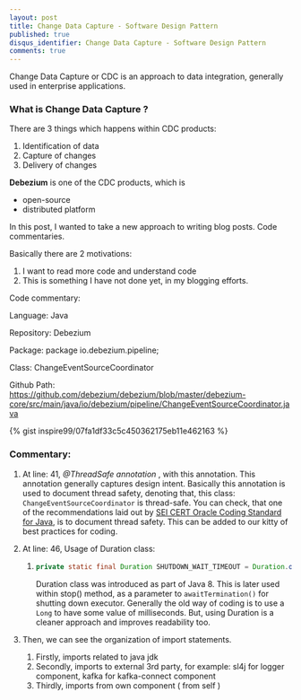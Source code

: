 ```yaml
---
layout: post
title: Change Data Capture - Software Design Pattern 
published: true
disqus_identifier: Change Data Capture - Software Design Pattern 
comments: true
---
```


Change Data Capture or CDC is an approach to data integration, generally used in enterprise applications. 

### What is Change Data Capture ?

There are 3 things which happens within CDC products:

1. Identification of data
2. Capture of changes
3. Delivery of changes



**Debezium** is one of the CDC products, which is 

- open-source
- distributed platform

In this post, I wanted to take a new approach to writing blog posts. Code commentaries.

Basically there are 2 motivations:

1. I want to read more code and understand code
2. This is something I have not done yet, in my blogging efforts.

Code commentary:

Language: Java

Repository: Debezium

Package: package io.debezium.pipeline;

Class: ChangeEventSourceCoordinator

Github Path: https://github.com/debezium/debezium/blob/master/debezium-core/src/main/java/io/debezium/pipeline/ChangeEventSourceCoordinator.java

{% gist inspire99/07fa1df33c5c450362175eb11e462163 %}

### Commentary:

1. At line: 41, *@ThreadSafe annotation* , with this annotation. This annotation generally captures design intent. Basically this annotation is used to document thread safety, denoting that, this class: ```ChangeEventSourceCoordinator``` is thread-safe.  You can check, that one of the recommendations laid out by [SEI CERT Oracle Coding Standard for Java](https://wiki.sei.cmu.edu/confluence/display/java/CON52-J.+Document+thread-safety+and+use+annotations+where+applicable), is to document thread safety. This can be added to our kitty of best practices for coding.

2. At line: 46, Usage of Duration class: 

   1. ```java
      private static final Duration SHUTDOWN_WAIT_TIMEOUT = Duration.ofSeconds(90);
      ```

      Duration class was introduced as part of Java 8. This is later used within stop() method, as a parameter to ```awaitTermination()``` for shutting down executor. Generally the old way of coding is to use a ```Long``` to have some value of milliseconds. But, using Duration is a cleaner approach and improves readability too.

3. Then, we can see the organization of import statements. 

   1. Firstly, imports related to java jdk
   2. Secondly, imports to external 3rd party, for example: sl4j for logger component, kafka for kafka-connect component
   3. Thirdly, imports from own component ( from self )